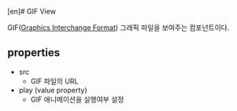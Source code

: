 [en]# GIF View

GIF([Graphics Interchange Format](https://en.wikipedia.org/wiki/GIF)) 그래픽 파일을 보여주는 컴포넌트이다.

## properties

- src
  - GIF 파일의 URL
- play (value property)
  - GIF 애니메이션을 실행여부 설정
